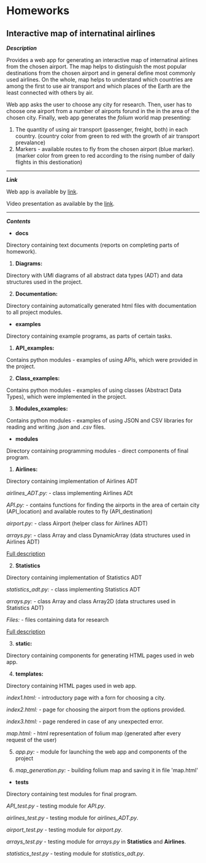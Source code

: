 # Homeworks
## Interactive map of internatinal airlines

***Description***

Provides a web app for generating an interactive map of internatinal airlines
from the chosen airport. The map helps to distinguish the most popular destinations
from the chosen airport and in general define most commonly used airlines.
On the whole, map helps to understand which countries are among the first to use
air transport and which places of the Earth are the least connected with others by air.

Web app asks the user to choose any city for research. Then, user has to choose one airport
from a number of airports forund in the in the area of the chosen city. Finally, web app 
generates the *folium* world map presenting:
1. The quantity of using air transport (passenger, freight, both) in each country. 
(country color from green to red with the growth of air transport prevalance)
2. Markers - available routes to fly from the chosen airport (blue marker).
(marker color from green to red according to the rising number of daily flights
in this destionation)

---

***Link***

Web app is available by [link](http://kalchenko.pythonanywhere.com/).


Video presentation as available by the [link](https://drive.google.com/file/d/1Keu6LMBCMOzjcExSbGzwQe-oPAJIlHPu/view?usp=sharing).

---

***Contents***

* **docs**

Directory containing text documents (reports on completing parts of homework).

1. __Diagrams:__

Directory with UMl diagrams of all abstract data types (ADT) and
data structures used in the project.


2. __Documentation:__

Directory containing automatically generated html files 
with documentation to all project modules.

* **examples**

Directory containing example programs, as parts of certain tasks.

1. __API_examples:__

Contains python modules - examples of using APIs, which were provided in the project.

2. __Class_examples:__

Contains python modules - examples of using classes (Abstract Data Types), which
were implemented in the project.

3. __Modules_examples:__

Contains python modules - examples of using JSON and CSV libraries for reading and 
writing _.json_ and _.csv_ files.

* **modules**

Directory containing programming modules - direct components of final program.

1. __Airlines:__

Directory containing implementation of Airlines ADT

_airlines_ADT.py:_ - class implementing Airlines ADt

_API.py:_ - contains functions for finding the airports in the area of certain city
(API_location) and available routes to fly (API_destination)

_airport.py:_ - class Airport (helper class for Airlines ADT)

_arrays.py:_ - class Array and class DynamicArray (data structures used in Airlines ADT)

[Full description](https://github.com/Danil1702/Homeworks/wiki/%D0%94%D0%BE%D0%BC%D0%B0%D1%88%D0%BD%D1%94-%D0%B7%D0%B0%D0%B2%D0%B4%D0%B0%D0%BD%D0%BD%D1%8F-%E2%84%963)

2. __Statistics__

Directory containing implementation of Statistics ADT

_statistics_adt.py:_ - class implementing Statistics ADT

_arrays.py:_ - class Array and class Array2D (data structures used in Statistics ADT)

_Files:_ - files containing data for research

[Full description](https://github.com/Danil1702/Homeworks/wiki/%D0%94%D0%BE%D0%BC%D0%B0%D1%88%D0%BD%D1%94-%D0%B7%D0%B0%D0%B2%D0%B4%D0%B0%D0%BD%D0%BD%D1%8F-%E2%84%963)


3. __static:__

Directory containing components for generating HTML pages used in web app.

4. __templates:__

Directory containing HTML pages used in web app.

_index1.html:_ - introductory page with a forn for choosing a city.

_index2.html:_ - page for choosing the airport from the options provided.

_index3.html:_ - page rendered in case of any unexpected error.

_map.html:_ - html representation of folium map (generated after every request of the user)

5. _app.py:_ - module for launching the web app and   components of the project

6. _map_generation.py:_ - building folium map and saving it in file 'map.html'

* **tests**

Directory containing test modules for final program.

_API_test.py_ - testing module for _API.py_.

_airlines_test.py_ - testing module for _airlines_ADT.py_.

_airport_test.py_ - testing module for _airport.py_.

_arrays_test.py_ - testing module for _arrays.py_ in __Statistics__ and __Airlines__.

_statistics_test.py_ - testing module for _statistics_adt.py_.

